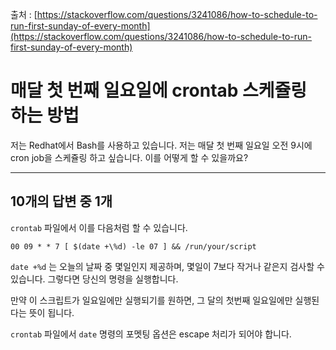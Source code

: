 출처 : [https://stackoverflow.com/questions/3241086/how-to-schedule-to-run-first-sunday-of-every-month](https://stackoverflow.com/questions/3241086/how-to-schedule-to-run-first-sunday-of-every-month)

# 매달 첫 번째 일요일에 crontab 스케쥴링 하는 방법

저는 Redhat에서 Bash를 사용하고 있습니다. 저는 매달 첫 번째 일요일 오전 9시에 cron job을 스케쥴링 하고 싶습니다. 이를 어떻게 할 수 있을까요?

---

## 10개의 답변 중 1개

`crontab` 파일에서 이를 다음처럼 할 수 있습니다.

```shell
00 09 * * 7 [ $(date +\%d) -le 07 ] && /run/your/script
```

`date +%d` 는 오늘의 날짜 중 몇일인지 제공하며, 몇일이 7보다 작거나 같은지 검사할 수 있습니다. 그렇다면 당신의 명령을 실행합니다.

만약 이 스크립트가 일요일에만 실행되기를 원하면, 그 달의 첫번째 일요일에만 실행된다는 뜻이 됩니다.

`crontab` 파일에서 `date` 명령의 포멧팅 옵션은 escape 처리가 되어야 합니다.
